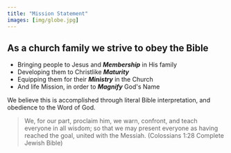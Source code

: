 ```yaml
---
title: "Mission Statement"
images: [img/globe.jpg]
---
```


## As a church family we strive to obey the Bible

* Bringing people to Jesus and __*Membership*__ in His family
* Developing them to Christlike __*Maturity*__
* Equipping them for their __*Ministry*__ in the Church
* And life Mission, in order to __*Magnify*__ God's Name

We believe this is accomplished through literal Bible interpretation, and obedience to the Word of God.

> We, for our part, proclaim him, we warn, confront, and teach everyone in all wisdom; so that we may present everyone as having reached the goal, united with the Messiah.  (Colossians 1:28  Complete Jewish Bible)
